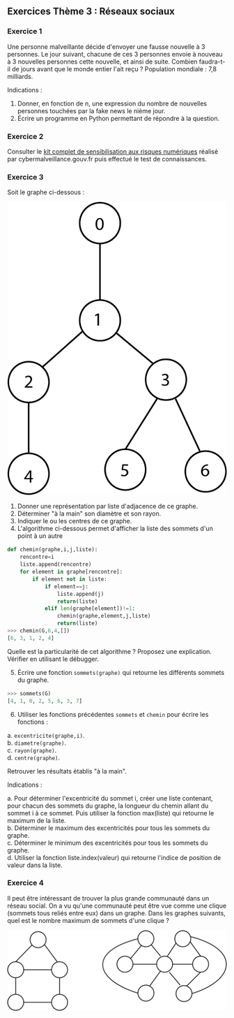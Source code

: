 ## Exercices Thème 3 : Réseaux sociaux

### Exercice 1

Une personne malveillante décide d'envoyer une fausse nouvelle à 3 personnes. Le jour suivant, chacune de ces 3 personnes envoie à nouveau à 3 nouvelles personnes cette nouvelle, et ainsi de suite. Combien faudra-t-il de jours avant que le monde entier l'ait reçu ?
Population mondiale : 7,8 milliards.

Indications :

1. Donner, en fonction de n, une expression du nombre de nouvelles personnes touchées par la fake news le nième jour.
2. Écrire un programme en Python permettant de répondre à la question.

### Exercice 2

Consulter le [kit complet de sensibilisation aux risques numériques](Assets/kit_complet_de_sensibilisation.pdf) réalisé par cybermalveillance.gouv.fr puis effectué le test de connaissances.

### Exercice 3

Soit le graphe ci-dessous :

<img src="Assets/graphe.png">

1. Donner une représentation par liste d'adjacence de ce graphe.
2. Déterminer "à la main" son diamètre et son rayon.
3. Indiquer le ou les centres de ce graphe.
4. L'algorithme ci-dessous permet d'afficher la liste des sommets d'un point à un autre

```Python
def chemin(graphe,i,j,liste):
    rencontre=i
    liste.append(rencontre)
    for element in graphe[rencontre]:
        if element not in liste:
            if element==j:
                liste.append(j)
                return(liste)
            elif len(graphe[element])!=1:
                chemin(graphe,element,j,liste)
                return(liste)
>>> chemin(G,6,4,[])
[6, 3, 1, 2, 4]
```
Quelle est la particularité de cet algorithme ? Proposez une explication.  
Vérifier en utilisant le débugger.  

5.   Écrire une fonction `sommets(graphe)` qui retourne les différents sommets du graphe.

```Python
>>> sommets(G)
[4, 1, 0, 2, 5, 6, 3, 7]
```

6. Utiliser les fonctions précédentes `sommets` et `chemin` pour écrire les fonctions :

a. `excentricite(graphe,i)`.  
b. `diametre(graphe)`.        
c. `rayon(graphe)`.  
d. `centre(graphe)`.

Retrouver les résultats établis "à la main". 

Indications :

a. Pour déterminer l'excentricité du sommet i, créer une liste contenant, pour chacun des sommets du graphe, la longueur du chemin allant du sommet i à ce sommet. Puis utiliser la fonction max(liste) qui retourne le maximum de la liste.   
b. Déterminer le maximum des excentricités pour tous les sommets du graphe.     
c. Déterminer le minimum des excentricités pour tous les sommets du graphe.     
d. Utiliser la fonction liste.index(valeur) qui retourne l'indice de position de valeur dans la liste.    


### Exercice 4

Il peut être intéressant de trouver la plus grande communauté dans un réseau social. On a vu qu'une communauté peut être vue comme une clique (sommets tous reliés entre eux) dans un graphe. Dans les graphes suivants, quel est le nombre maximum de sommets d'une clique ?

<img src="Assets/cliques.png">
